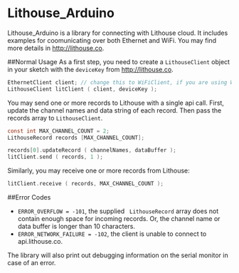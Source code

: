 Lithouse_Arduino
================

Lithouse_Arduino is a library for connecting with Lithouse cloud. It includes examples for coomunicating over both Ethernet and WiFi. 
You may find more details in http://lithouse.co.

##Normal Usage
As a first step, you need to create a `LithouseClient` object in your sketch with the `deviceKey` from http://lithouse.co.

```c
EthernetClient client; // change this to WiFiClient, if you are using WiFi shield
LithouseClient litClient ( client, deviceKey );
```

You may send one or more records to Lithouse with a single api call. First, update the channel names and data string of each record. Then pass the records array to `LithouseClient`. 

```c
const int MAX_CHANNEL_COUNT = 2;
LithouseRecord records [MAX_CHANNEL_COUNT]; 

records[0].updateRecord ( channelNames, dataBuffer );   
litClient.send ( records, 1 ); 
```

Similarly, you may receive one or more records from Lithouse:

```c
litClient.receive ( records, MAX_CHANNEL_COUNT );
```

##Error Codes

* `ERROR_OVERFLOW = -101`, the supplied ` LithouseRecord` array does not contain enough space for incoming records. Or, the channel name or data buffer is longer than 10 characters.    
* `ERROR_NETWORK_FAILURE = -102`, the client is unable to connect to api.lithouse.co.

The library will also print out debugging information on the serial monitor in case of an error.

